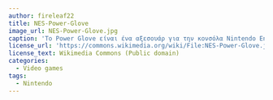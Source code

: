 ```yaml
---
author: fireleaf22
title: NES-Power-Glove
image_url: NES-Power-Glove.jpg
caption: 'Το Power Glove είναι ένα αξεσουάρ για την κονσόλα Nintendo Entertainment System της Nintendo. Κατασκευάστηκε και κυκλοφόρησε από τους Grant Goddard και Samuel Cooper Davis το 1989'
license_url: 'https://commons.wikimedia.org/wiki/File:NES-Power-Glove.jpg'
license_text: Wikimedia Commons (Public domain)
categories:
  - Video games
tags:
  - Nintendo
---
```

